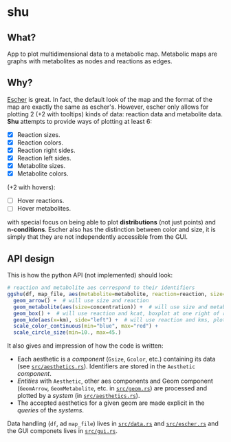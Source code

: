 # shu

## What?

App to plot multidimensional data to a metabolic map. Metabolic maps are graphs with metabolites
as nodes and reactions as edges.

## Why?

[Escher](https://escher.github.io/#/) is great. In fact, the default look of the map and the format
of the map are exactly the same as escher's. However, escher only allows for plotting 2 (+2 with tooltips)
kinds of data: reaction data and metabolite data. **Shu** attempts to provide ways of plotting at least
6:

- [x] Reaction sizes.
- [x] Reaction colors.
- [x] Reaction right sides.
- [x] Reaction left sides.
- [x] Metabolite sizes.
- [x] Metabolite colors.

(+2 with hovers):
- [ ] Hover reactions.
- [ ] Hover metabolites.

with special focus on being able to plot **distributions** (not just points) and **n-conditions**. Escher also has the
distinction between color and size, it is simply that they are not independently accessible from the GUI.


## API design

This is how the python API (not implemented) should look:

```r
# reaction and metabolite aes correspond to their identifiers
ggshu(df, map_file, aes(metabolite=metabolite, reaction=reaction, size=flux, x=kcat)) +
  geom_arrow() +  # will use size and reaction
  geom_metabolite(aes(size=concentration)) +  # will use size and metabolite
  geom_box() +  # will use reaction and kcat, boxplot at one right of reactions
  geom_kde(aes(x=km), side="left") +  # will use reaction and kms, plotted on the other side
  scale_color_continuous(min="blue", max="red") +
  scale_circle_size(min=10., max=45.)
```

It also gives and impression of how the code is written:

* Each aesthetic is a *component* (`Gsize`, `Gcolor`, etc.) containing its data (see [`src/aesthetics.rs`](src/aesthetics.rs)). Identifiers are stored in the `Aesthetic` *component*.
* *Entities* with `Aesthetic`, other aes components and Geom component (`GeomArrow`, `GeomMetabolite`, etc. in [`src/geom.rs`](src/geom.rs)) are
processed and plotted by a *system* (in [`src/aesthetics.rs`](src/aesthetics.rs)).
* The accepted aesthetics for a given geom are made explicit in the *queries* of the *systems*.

Data handling (`df`, ad `map_file`) lives in [`src/data.rs`](src/data.rs) and
[`src/escher.rs`](src/escher.rs) and the GUI componets lives in [`src/gui.rs`](src/gui.rs).
